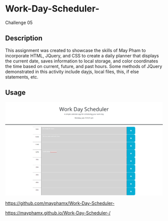 # Work-Day-Scheduler-
Challenge 05

## Description
This assignment was created to showcase the skills of May Pham to incorporate HTML, JQuery, and CSS to create a daily planner that displays the current date, saves information to local storage, and color coordinates the time based on current, future, and past hours. Some methods of JQuery demonstrated in this activity include dayjs, local files, this, if else statements, etc. 

## Usage
![Webpage Screenshot](./Assets/screencapture.png)

https://github.com/mayphamx/Work-Day-Scheduler-

https://mayphamx.github.io/Work-Day-Scheduler-/ 